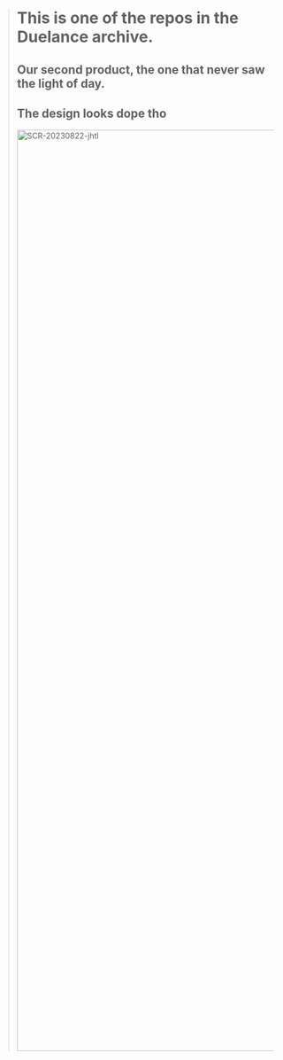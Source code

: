 > # This is one of the repos in the Duelance archive.
>
> ## Our second product, the one that never saw the light of day.
> ## The design looks dope tho
>
> <img width="1663" alt="SCR-20230822-jhtl" src="https://github.com/duelance-app/duelance/assets/70191184/9a7d813b-b914-4eb6-b427-4b96b7b9c866">
